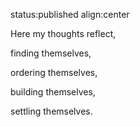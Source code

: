 status:published
align:center

Here my thoughts reflect, 

finding themselves,

ordering themselves,

building themselves,

settling themselves.
